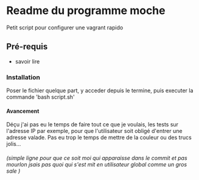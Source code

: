 # Readme du programme moche

Petit script pour configurer une vagrant rapido

## Pré-requis

* savoir lire



### Installation

Poser le fichier quelque part, y acceder depuis le termine, puis executer la commande 'bash script.sh'

#### Avancement

Déçu j'ai pas eu le temps de faire tout ce que je voulais, les tests sur l'adresse IP par exemple, pour que l'utilisateur soit obligé d'entrer une adresse valade.
Pas eu trop le temps de mettre de la couleur ou des trucs jolis...

###### (simple ligne pour que ce soit moi qui apparaisse dans le commit et pas mourlon jsais pas quoi qui s'est mit en utilisateur global comme un gros sale )